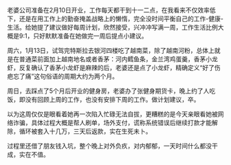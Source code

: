
老婆公司准备在2月10日开业，工作每天都干到十一二点，在我看来不仅效率低下，还是在用工作上的勤奋掩盖战略上的懒惰，完全没时间平衡自己的工作-健康-生活。给她提了建议做好每周计划，欣然接受，兴冲冲写满一周，工作生活比例大概是9:1，只好默默准备在她做完一周后提点小建议。

周六，1月13日，试驾完特斯拉去银河四楼吃了越南菜，除了越南河粉，总体上就是在普通菜前面加上越南地名或者香茅：河内鳕鱼条，金兰湾鸡蛋羹，香茅小龙虾，反复确认了香茅小龙虾是麻辣的后，老婆还是点了小龙虾，精确定义“好了伤疤忘了痛”这句俗语的周期大约为两个月。

周日，去踩点了5个月后开业的健身房，老婆办了张健身期货卡，晚上约了人吃饭，即没有回顾上周的工作，也没有安排下周的工作。做计划建议，卒。

以为这周仅仅是眼看着她再一次陷入忙碌无法自拔，更糟糕的是今天亲眼看她被网络诈骗，具体过程大概是帮人刷单，场外支付，谎称系统错误后继续打款才能解除，循环被套入十几万，三天后返款，实在生死未卜。

过程里还借了朋友钱入坑，整个晚上对外负疚，对内郁郁，一天时间什么都没干成，实在不值。
